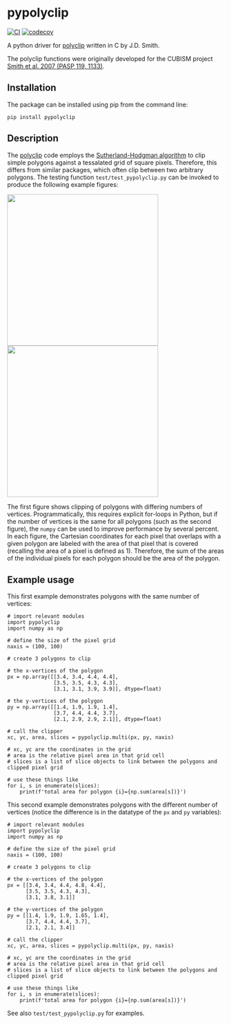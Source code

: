 # pypolyclip

[![CI](https://github.com/spacetelescope/pypolyclip/actions/workflows/ci_workflows.yml/badge.svg?branch=main)](https://github.com/spacetelescope/pypolyclip/actions/workflows/ci_workflows.yml) [![codecov](https://codecov.io/github/spacetelescope/pypolyclip/branch/main/graph/badge.svg?token=8xpNHaI9wD)](https://codecov.io/github/spacetelescope/pypolyclip)

A python driver for
[polyclip](http://tir.astro.utoledo.edu/jdsmith/code/idl.php) written in
C by J.D. Smith.

The polyclip functions were originally developed for the CUBISM
project [Smith et al. 2007 (PASP 119, 1133)](https://ui.adsabs.harvard.edu/abs/2007PASP..119.1133S/).


## Installation

The package can be installed using pip from the command line:
```
pip install pypolyclip
```

## Description
The [polyclip](http://tir.astro.utoledo.edu/jdsmith/code/idl.php)
code employs the [Sutherland-Hodgman
algorithm](https://en.wikipedia.org/wiki/Sutherland–Hodgman_algorithm)
to clip simple polygons against a tessalated grid of square pixels.
Therefore, this differs from similar packages, which often clip between
two arbitrary polygons. The testing function `test/test_pypolyclip.py`
can be invoked to produce the following example figures:

<img src="docs/_static/polygons.png"  width="350" height="350">
<img src="docs/_static/quadrilaterals.png"  width="350" height="350">

The first figure shows clipping of polygons with differing numbers of
vertices. Programmatically, this requires explicit for-loops in Python,
but if the number of vertices is the same for all polygons (such as
the second figure), the `numpy` can be used to improve performance by
several percent. In each figure, the Cartesian coordinates for each
pixel that overlaps with a given polygon are labeled with the area of
that pixel that is covered (recalling the area of a pixel is defined as
1). Therefore, the sum of the areas of the individual pixels for each
polygon should be the area of the polygon.

## Example usage
This first example demonstrates polygons with the same number of
vertices:

```
# import relevant modules
import pypolyclip
import numpy as np

# define the size of the pixel grid
naxis = (100, 100)

# create 3 polygons to clip

# the x-vertices of the polygon
px = np.array([[3.4, 3.4, 4.4, 4.4],
               [3.5, 3.5, 4.3, 4.3],
               [3.1, 3.1, 3.9, 3.9]], dtype=float)

# the y-vertices of the polygon
py = np.array([[1.4, 1.9, 1.9, 1.4],
               [3.7, 4.4, 4.4, 3.7],
               [2.1, 2.9, 2.9, 2.1]], dtype=float)

# call the clipper
xc, yc, area, slices = pypolyclip.multi(px, py, naxis)

# xc, yc are the coordinates in the grid
# area is the relative pixel area in that grid cell
# slices is a list of slice objects to link between the polygons and clipped pixel grid

# use these things like
for i, s in enumerate(slices):
    print(f'total area for polygon {i}={np.sum(area[s])}')

```

This second example demonstrates polygons with the different number of
vertices (notice the difference is in the datatype of the `px` and `py`
variables):

```
# import relevant modules
import pypolyclip
import numpy as np

# define the size of the pixel grid
naxis = (100, 100)

# create 3 polygons to clip

# the x-vertices of the polygon
px = [[3.4, 3.4, 4.4, 4.8, 4.4],
      [3.5, 3.5, 4.3, 4.3],
      [3.1, 3.8, 3.1]]

# the y-vertices of the polygon
py = [[1.4, 1.9, 1.9, 1.65, 1.4],
      [3.7, 4.4, 4.4, 3.7],
      [2.1, 2.1, 3.4]]

# call the clipper
xc, yc, area, slices = pypolyclip.multi(px, py, naxis)

# xc, yc are the coordinates in the grid
# area is the relative pixel area in that grid cell
# slices is a list of slice objects to link between the polygons and clipped pixel grid

# use these things like
for i, s in enumerate(slices):
    print(f'total area for polygon {i}={np.sum(area[s])}')
```

See also `test/test_pypolyclip.py` for examples.
